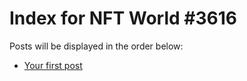 # Index for NFT World #3616
Posts will be displayed in the order below:

- [Your first post](./001-first.md)


